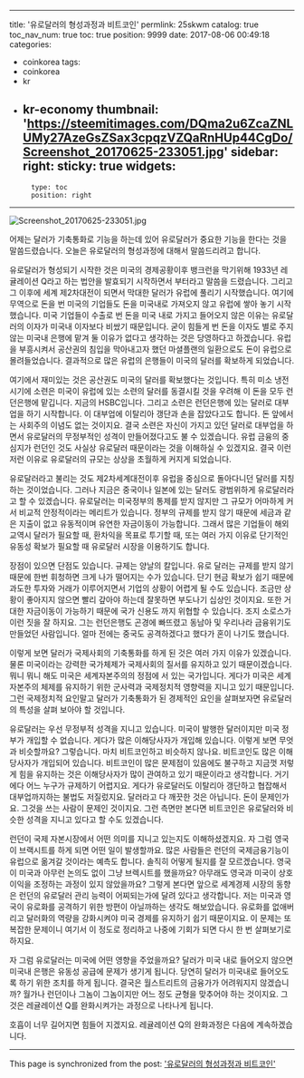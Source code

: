 
---
title: '유로달러의 형성과정과 비트코인'
permlink: 25skwm
catalog: true
toc_nav_num: true
toc: true
position: 9999
date: 2017-08-06 00:49:18
categories:
- coinkorea
tags:
- coinkorea
- kr
- kr-economy
thumbnail: 'https://steemitimages.com/DQma2u6ZcaZNLUMy27AzeGsZSax3cpqzVZQaRnHUp44CgDo/Screenshot_20170625-233051.jpg'
sidebar:
    right:
        sticky: true
widgets:
    -
        type: toc
        position: right
---


![Screenshot_20170625-233051.jpg](https://steemitimages.com/DQma2u6ZcaZNLUMy27AzeGsZSax3cpqzVZQaRnHUp44CgDo/Screenshot_20170625-233051.jpg)

어제는 달러가 기축통화로 기능을 하는데 있어 유로달러가 중요한 기능을 한다는 것을 말씀드렸습니다. 오늘은 유로달러의 형성과정에 대해서 말씀드리려고 합니다. 

유로달러가 형성되기 시작한 것은 미국의 경제공황이후 뱅크런을 막기위해 1933년 레귤레이션 Q라고 하는 법안을 발효되기 시작하면서 부터라고 말씀을 드렸습니다. 그리고 그 이후에 세계 제2차대전이 되면서 막대한 달러가 유럽에 풀리기 시작했습니다. 여기에 무역으로 돈을 번 미국의 기업들도 돈을 미국내로 가져오지 않고 유럽에 쌓아 놓기 시작했습니다. 미국 기업들이 수출로 번 돈을 미국 내로 가지고 들어오지 않은 이유는 유로달러의 이자가 미국내 이자보다 비쌌기 때문입니다. 굳이 힘들게 번 돈을 이자도 별로 주지 않는 미국내 은행에 맡겨 둘 이유가 없다고 생각하는 것은 당영하다고 하겠습니다. 유럽을 부흥시켜서 공산권의 침입을 막아내고자 했던 마셜플랜의 일환으로도 돈이 유럽으로 몰려들었습니다. 결과적으로 많은 유럽의 은행들이 미국의 달러를 확보하게 되었습니다. 

여기에서 재미있는 것은 공산권도 미국의 달러를 확보했다는 것입니다. 특히 미소 냉전시기에 소련은 미국이 유럽에 있는 소련의 달러를 동결시킬 것을 우려해 이 돈을 모두 런던은행에 맡깁니다. 지금의 HSBC입니다. 그리고 소련은 런던은행에 있는 달러로 대부업을 하기 시작합니다. 이 대부업에 이탈리아 갱단과 손을 잡았다고도 합니다. 돈 앞에서는 사회주의 이념도 없는 것이지요. 결국 소련은 자신이 가지고 있던 달러로 대부업을 하면서 유로달러의 무정부적인 성격이 만들어졌다고도 불 수 있겠습니다. 유럽 금융의 중심지가 런던인 것도 사실상 유로달러 때문이라는 것을 이해하실 수 있겠지요. 결국 이런 저런 이유로 유로달러의 규모는 상상을 초월하게 커지게 되었습니다. 

유로달러라고 불리는 것도 제2차세계대전이후 유럽을 중심으로 돌아다니던 달러를 지칭하는 것이었습니다. 그러나 지금은 중국이나 일본에 있는 달러도 광범위하게 유로달러라고 할 수 있겠습니다. 유로달러는 미국정부의 통제를 받지 않지만 그 규모가 어마하게 커서 비교적 안정적이라는 메리트가 있습니다. 정부의 규제를 받지 않기 때문에 세금과 같은 지출이 없고 유동적이며 유연한 자금이동이 가능합니다. 그래서 많은 기업들이 해외교역시 달러가 필요할 때, 환차익을 목표로 투기할 때, 또는 여러 가지 이유로 단기적인 유동성 확보가 필요할 때 유로달러 시장을 이용하기도 합니다. 

장점이 있으면 단점도 있습니다. 규제는 양날의 칼입니다. 유로 달러는 규제를 받지 않기 때문에 한번 휘청하면 크게 나가 떨어지는 수가 있습니다. 단기 현금 확보가 쉽기 때문에 과도한 투자와 거래가 이루어지면서 기업의 상황이 어렵게 될 수도 있습니다. 조금만 상황이 좋아지지 않으면 빨리 갚아야 하는데 잘못하면 부도나기 십상인 것이지요. 또한 거대한 자금이동이 가능하기 때문에 국가 신용도 까지 위협할 수 있습니다. 조지 소로스가 이런 짓을 잘 하지요. 그는 런던은행도 곤경에 빠뜨렸고 동남아 및 우리나라 금융위기도 만들었던 사람입니다. 얼마 전에는 중국도 공격하겠다고 했다가 혼이 나기도 했습니다.  

이렇게 보면 달러가 국제사회의 기축통화를 하게 된 것은 여러 가지 이유가 있겠습니다. 물론 미국이라는 강력한 국가체제가 국제사회의 질서를 유지하고 있기 때문이겠습니다. 뭐니 뭐니 해도 미국은 세계자본주의의 정점에 서 있는 국가입니다. 게다가 미국은 세계자본주의 체제를 유지하기 위한 군사력과 국제정치적 영향력을 지니고 있기 때문입니다. 그런 국제정치적 요인말고 달러가 기축통화가 된 경제적인 요인을 살펴보자면 유로달러의 특성을 살펴 보아야 할 것입니다. 

유로달러는 우선 무정부적 성격을 지니고 있습니다. 미국이 발행한 달러이지만 미국 정부가 개입할 수 없습니다. 게다가 많은 이해당사자가 개입해 있습니다. 이렇게 보면 무엇과 비슷할까요? 그렇습니다. 마치 비트코인하고 비슷하지 않나요. 비트코인도 많은 이해 당사자가 개입되어 있습니다. 비트코인이 많은 문제점이 있음에도 불구하고 지금껏 저렇게 힘을 유지하는 것은 이해당사자가 많이 관여하고 있기 때문이라고 생각합니다. 거기에다 어느 누구가 규제하기 어렵지요.  게다가 유로달러도 이탈리아 갱단하고 협잡해서 대부업까지하는 불법도 저질렀지요. 달러라고 다 깨끗한 것은 아닙니다. 돈이 문제인가요. 그것을 쓰는 사람이 문제인 것이지요. 그런 측면만 본다면 비트코인은 유로달러와 비슷한 성격을 지니고 있다고 할 수도 있겠습니다. 

런던이 국제 자본시장에서 어떤 의미를 지니고 있는지도 이해하셨겠지요. 자 그럼 영국이 브랙시트를 하게 되면 어떤 일이 발생할까요. 많은 사람들은 런던의 국제금융기능이 유럽으로 옮겨갈 것이라는 예측도 합니다. 솔직히 어떻게 될지를 잘 모르겠습니다. 영국이 미국과 아무런 논의도 없이 그냥 브렉시트를 했을까요? 아무래도 영국과 미국이 상호 이익을 조정하는 과정이 있지 않았을까요? 그렇게 본다면 앞으로 세계경제 시장의 동향은 런던의 유로달러 관리 능력이 어찌되는가에 달려 있다고 생각합니다. 저는 미국과 영국이 유로화를 공격하기 위한 방편이 아닐까하는 생각도 해보았습니다. 유로화를 없애버리고 달러화의 역량을 강화시켜야 미국 경제를 유지하기 쉽기 때문이지요. 이 문제는 또 복잡한 문제이니 여기서 이 정도로 정리하고 나중에 기회가 되면 다시 한 번 살펴보기로 하지요.

자 그럼 유로달러는 미국에 어떤 영향을 주었을까요? 달러가 미국 내로 들어오지 않으면 미국내 은행은 유동성 공급에 문제가 생기게 됩니다. 당연히 달러가 미국내로 들어오도록 하기 위한 조치를 하게 됩니다. 결국은 월스트리트의 금융가가 어려워지지 않겠습니까? 월가나 런던이나 그놈이 그놈이지만 어느 정도 균형을 맞추어야 하는 것이지요. 그것은 레귤레이션 Q를 완화시켜가는 과정으로 나타나게 됩니다. 

호흡이 너무 길어지면 힘들어 지겠지요. 레귤레이션 Q의 완화과정은 다음에 계속하겠습니다.

- - -

This page is synchronized from the post: ['유로달러의 형성과정과 비트코인'](https://steemit.com/@oldstone/25skwm)
